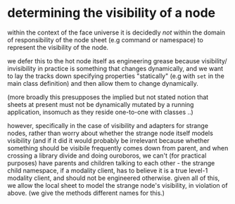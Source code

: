 # determining the visibility of a node

within the context of the face universe it is decidedly *not* within the
domain of responsibility of the node sheet (e.g command or namespace) to
represent the visibility of the node.

we defer this to the hot node itself as engineering grease because visibility/
invisibility in practice is something that changes dynamically, and we want
to lay the tracks down specifying properties "statically" (e.g with `set`
in the main class definition) and then allow them to change dynamically.

(more broadly this presupposes the implied but not stated notion that sheets
at present must not be dynamically mutated by a running application, insomuch
as they reside one-to-one with classes ..)

however, specifically in the case of visibility and adapters for strange
nodes, rather than worry about whether the strange node itself models
visibility (and if it did it would probably be irrelevant because whether
something should be visibile frequently comes down from parent, and when
crossing a library divide and doing ouroboros, we can't (for practical
purposes) have parents and children talking to each other - the strange child
namespace, if a modality client, has to believe it is a true level-1 modality
client, and should not be engineered otherwise. given all of this, we allow
the local sheet to model the strange node's visibility, in violation of
above. (we give the methods different names for this.)
